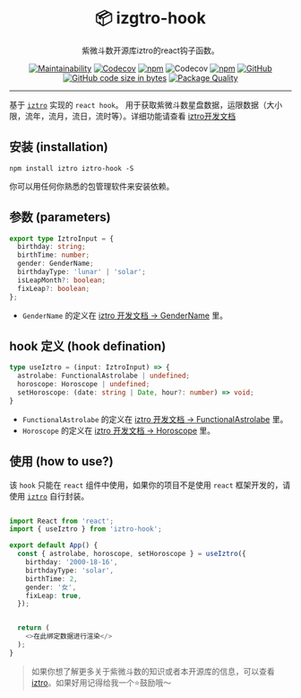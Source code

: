 <div align="center">

# 📦 izgtro-hook

紫微斗数开源库iztro的react钩子函数。

</div>

<div align="center">

[![Maintainability](https://api.codeclimate.com/v1/badges/b75ef26b3d7dae3460e9/maintainability)](https://codeclimate.com/github/SylarLong/iztro-hook/maintainability)
[![Codecov](https://github.com/SylarLong/iztro-hook/actions/workflows/Codecov.yml/badge.svg)](https://github.com/SylarLong/iztro-hook/actions/workflows/Codecov.yml)
[![npm](https://img.shields.io/npm/v/iztro-hook?logo=npm&logoColor=%23CB3837)](https://www.npmjs.com/package/iztro-hook) 
![Codecov](https://img.shields.io/codecov/c/github/SylarLong/iztro-hook?logo=codecov&logoColor=%23F01F7A) 
[![npm](https://img.shields.io/npm/dt/iztro-hook?logo=npm&logoColor=%23CB3837)](https://www.npmjs.com/package/iztro-hook) 
[![GitHub](https://img.shields.io/github/license/sylarlong/iztro-hook)](https://www.npmjs.com/package/iztro-hook) 
[![GitHub code size in bytes](https://img.shields.io/github/languages/code-size/SylarLong/iztro-hook)](https://www.npmjs.com/package/iztro-hook) 
[![Package Quality](https://packagequality.com/shield/iztro-hook.svg)](https://packagequality.com/#?package=iztro-hook) 

</div>

---


基于 [`iztro`](https://github.com/SylarLong/iztro) 实现的 `react hook`。
用于获取紫微斗数星盘数据，运限数据（大小限，流年，流月，流日，流时等）。详细功能请查看 [iztro开发文档](https://docs.iztro.com)

## 安装 (installation)

```
npm install iztro iztro-hook -S
```

你可以用任何你熟悉的包管理软件来安装依赖。

## 参数 (parameters)

```ts
export type IztroInput = {
  birthday: string;
  birthTime: number;
  gender: GenderName;
  birthdayType: 'lunar' | 'solar';
  isLeapMonth?: boolean;
  fixLeap?: boolean;
};
```

- `GenderName` 的定义在 [iztro 开发文档 -> GenderName](https://docs.iztro.com/type-definition.html#gendername) 里。

## hook 定义 (hook defination)

```ts
type useIztro = (input: IztroInput) => {
  astrolabe: FunctionalAstrolabe | undefined;
  horoscope: Horoscope | undefined;
  setHoroscope: (date: string | Date, hour?: number) => void;
}
```

- `FunctionalAstrolabe` 的定义在 [iztro 开发文档 -> FunctionalAstrolabe](https://docs.iztro.com/posts/astrolabe.html#functionalastrolabe) 里。
- `Horoscope` 的定义在 [iztro 开发文档 -> Horoscope](https://docs.iztro.com/type-definition.html#horoscope) 里。

## 使用 (how to use?)

该 `hook` 只能在 `react` 组件中使用，如果你的项目不是使用 `react` 框架开发的，请使用 [`iztro`](https://github.com/SylarLong/iztro) 自行封装。

```ts

import React from 'react';
import { useIztro } from 'iztro-hook';

export default App() {
  const { astrolabe, horoscope, setHoroscope } = useIztro({
    birthday: '2000-18-16',
    birthdayType: 'solar',
    birthTime: 2,
    gender: '女',
    fixLeap: true,
  });


  return (
    <>在此绑定数据进行渲染</>
  );
}

```

>如果你想了解更多关于紫微斗数的知识或者本开源库的信息，可以查看 [iztro](https://github.com/SylarLong/iztro)。如果好用记得给我一个⭐️鼓励哦～
